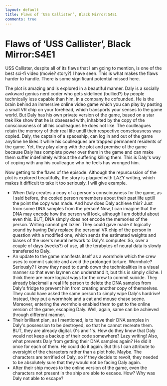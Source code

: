 ```yaml
---
layout: default
title: Flaws of ‘USS Callister’, Black Mirror:S4E1
comments: true
---
```


# Flaws of ‘USS Callister’, Black Mirror:S4E1

USS Callister, despite all of its flaws that I am going to mention, is one of the best sci-fi video (movie? story?) I have seen. This is what makes the flaws harder to handle. There is some significant potential missed here.

The plot is amazing and is explored in a beautiful manner. Daly is a socially awkward genius nerd coder who gets sidelined (bullied?) by people technically less capable than him, in a company he cofounded.
He is the brain behind an immersive online video game which you can play by pasting a small VR chip on your forehead, which transports your senses to the game world.
But Daly has his own private version of the game, based on a star trek like show that he is obsessed with, inhabited by the copy of the consciousness of all his coulleagues he does not like.
The coulleagues retain the memory of their real life untill their respective consciousness was copied.
Daly, the captain of a spaceship, can log in and out of the game anytime he likes it while his coulleagues are trapped permanent residents of the game.
Yet, they play along with the plot and premise of the game because Daly has complete power over them in the game and can make them suffer indefinitely without the suffering killing them.
This is Daly's way of coping with any his coulleague who he feels has wronged him.

Now getting to the flaws of the episode. Although the repurcussion of the plot is explored beautifully, the story is plagued with LAZY writing, which makes it difficult to take it too seriously. I will give example.

  - When Daly creates a copy of a person's consciousness for the game, as I said before, the copied person remembers about their past life uptill the point the copy was made. And how does Daly achieve this? Just from some DNA samples from the person! Now, I can imagine that the DNA may encode how the person will look, although I am dobtful about even this. BUT, DNA simply does not encode the memories of the person. Writing cannot get lazier. They could gave made it logically sound by having Daly replace the personal VR chip of the person in question with a modified one, which sends the estimated weights and biases of the user's neural network to Daly's computer. So, over a couple of days (weeks?) of use, all the terabytes of neural data is slowly transfered to Daly.
  - An update to the game manifests itself as a wormhole which the crew uses to commit suicide and avoid the prolonged torture. Wormhole? Seriously? I know they need to dumb down the technicalities in a visual manner so that even laymen can understand it, but this is simply cliche. I think there are more logical ways for the crew to commit suicide. They already blackmail a real life person to delete the DNA samples from Daly's fridge to prevent him from creating another copy of themselves. They could have asked the same person to simply wipe Daly's hardrive! Instead, they put a wormhole and a cat and mouse chase scene. Moreover, entering the wormhole enabled them to get to the online version of the game, escaping Daly. Well, again, same can be achieved through different manner.
  - Their brilliant plan, as I mentioned, is to have their DNA samples in Daly's possession to be destroyed, so that he cannot recreate them. BUT, they are already digital. 0's and 1's. How do they know that Daly would not keep a backup of their code somewhere? Lazy writing! Also, what prevents Daly from getting their DNA samples again? He did it once for each of them. He could do it again. But this I can attribute to oversight of the characters rather than a plot hole. Maybe. The characters are terrified of Daly, so if they decide to revolt, they needed to be absolutely sure that they would not be facing Daly again.
  - After their ship moves to the online version of the game, even the characters not present in the ship are able to escaoe. How? Why was Daly not able to escape?
